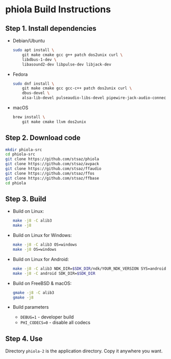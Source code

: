 # phiola Build Instructions

## Step 1. Install dependencies

* Debian/Ubuntu

	```sh
	sudo apt install \
		git make cmake gcc g++ patch dos2unix curl \
		libdbus-1-dev \
		libasound2-dev libpulse-dev libjack-dev
	```

* Fedora

	```sh
	sudo dnf install \
		git make cmake gcc gcc-c++ patch dos2unix curl \
		dbus-devel \
		alsa-lib-devel pulseaudio-libs-devel pipewire-jack-audio-connection-kit-devel
	```

* macOS

	```sh
	brew install \
		git make cmake llvm dos2unix
	```


## Step 2. Download code

```sh
mkdir phiola-src
cd phiola-src
git clone https://github.com/stsaz/phiola
git clone https://github.com/stsaz/avpack
git clone https://github.com/stsaz/ffaudio
git clone https://github.com/stsaz/ffos
git clone https://github.com/stsaz/ffbase
cd phiola
```


## Step 3. Build

* Build on Linux:

	```sh
	make -j8 -C alib3
	make -j8
	```

* Build on Linux for Windows:

	```sh
	make -j8 -C alib3 OS=windows
	make -j8 OS=windows
	```

* Build on Linux for Android:

	```sh
	make -j8 -C alib3 NDK_DIR=$SDK_DIR/ndk/YOUR_NDK_VERSION SYS=android CPU=arm64
	make -j8 -C android SDK_DIR=$SDK_DIR
	```

* Build on FreeBSD & macOS:

	```sh
	gmake -j8 -C alib3
	gmake -j8
	```

* Build parameters

	* `DEBUG=1` - developer build
	* `PHI_CODECS=0` - disable all codecs


## Step 4. Use

Directory `phiola-2` is the application directory.  Copy it anywhere you want.
